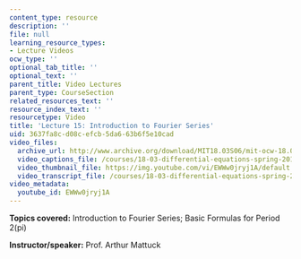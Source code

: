 ```yaml
---
content_type: resource
description: ''
file: null
learning_resource_types:
- Lecture Videos
ocw_type: ''
optional_tab_title: ''
optional_text: ''
parent_title: Video Lectures
parent_type: CourseSection
related_resources_text: ''
resource_index_text: ''
resourcetype: Video
title: 'Lecture 15: Introduction to Fourier Series'
uid: 3637fa8c-d08c-efcb-5da6-63b6f5e10cad
video_files:
  archive_url: http://www.archive.org/download/MIT18.03S06/mit-ocw-18.03-lec15-14mar2003-220k.mp4
  video_captions_file: /courses/18-03-differential-equations-spring-2010/b69e0ad1183e506396b7f41cc0491934_EWWw0jryj1A.vtt
  video_thumbnail_file: https://img.youtube.com/vi/EWWw0jryj1A/default.jpg
  video_transcript_file: /courses/18-03-differential-equations-spring-2010/0784391527930f24806e3df312c258db_EWWw0jryj1A.pdf
video_metadata:
  youtube_id: EWWw0jryj1A
---
```


**Topics covered:** Introduction to Fourier Series; Basic Formulas for Period 2(pi)

**Instructor/speaker:** Prof. Arthur Mattuck